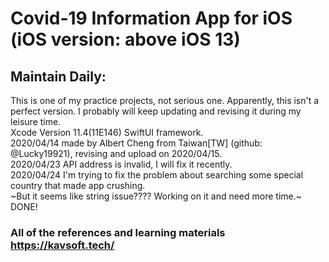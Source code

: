 # Covid-19 Information App for iOS (iOS version: above iOS 13)



## Maintain Daily:
This is one of my practice projects, not serious one. Apparently, this isn't a perfect version. I probably will keep updating and revising it during my leisure time.<br>
Xcode Version 11.4(11E146) SwiftUI framework.<br>
2020/04/14 made by Albert Cheng from Taiwan[TW] (github: @Lucky19921), revising and upload on 2020/04/15.<br>
2020/04/23 API address is invalid, I will fix it recently.<br>
2020/04/24 I'm trying to fix the problem about searching some special country that made app crushing.<br>
~But it seems like string issue???? Working on it and need more time.~ DONE!<br>

### All of the references and learning materials https://kavsoft.tech/
